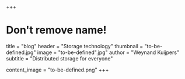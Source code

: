 +++
# Don't remove name!
title = "blog"
header = "Storage technology"
thumbnail = "to-be-defined.jpg"
image = "to-be-defined".jpg"
author = "Weynand Kuijpers"
subtitle = "Distributed storage for everyone"

content_image  = "to-be-defined.png"
+++
